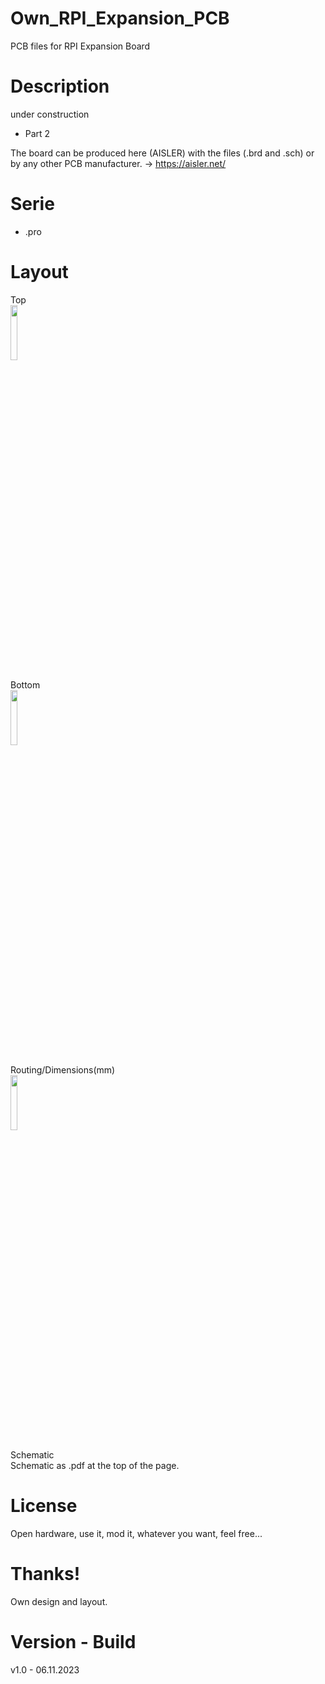 # Own_RPI_Expansion_PCB

PCB files for RPI Expansion Board

# Description

under construction

- Part 2

The board can be produced here (AISLER) with the files (.brd and .sch) or by any other PCB manufacturer. -> https://aisler.net/

# Serie

- .pro

# Layout

Top<br>
<img src="https://github.com/CrackXT/Own_RPI_Expansion_PCB/assets/88975406/483dba3d-f88f-47d3-a31d-ce6ef643e9a8" width="15%" height="15%">

Bottom<br>
<img src="https://github.com/CrackXT/Own_RPI_Expansion_PCB/assets/88975406/6bf685d2-2fb5-4e37-b96d-406f2eaf742e" width="15%" height="15%">

Routing/Dimensions(mm)<br>
<img src="https://github.com/CrackXT/Own_RPI_Expansion_PCB/assets/88975406/2627ac30-9ae1-4e38-8524-e4ae592d520c" width="15%" height="15%">

Schematic<br>
Schematic as .pdf at the top of the page.

# License

Open hardware, use it, mod it, whatever you want, feel free...

# Thanks!

Own design and layout.

# Version - Build

v1.0 - 06.11.2023
